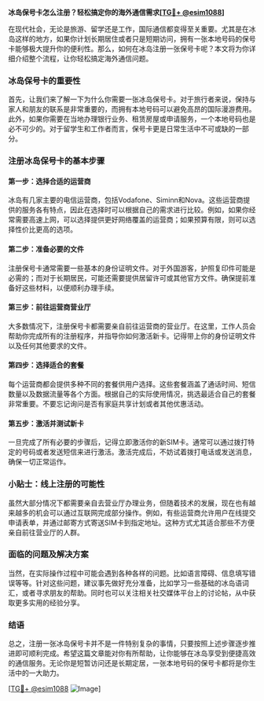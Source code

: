 **冰岛保号卡怎么注册？轻松搞定你的海外通信需求[[TG💪+ @esim1088](https://t.me/s/esim1088)]**

在现代社会，无论是旅游、留学还是工作，国际通信都变得至关重要。尤其是在冰岛这样的地方，如果你计划长期居住或者只是短期访问，拥有一张本地号码的保号卡能够极大提升你的便利性。那么，如何在冰岛注册一张保号卡呢？本文将为你详细介绍整个流程，让你轻松搞定海外通信问题。

### 冰岛保号卡的重要性

首先，让我们来了解一下为什么你需要一张冰岛保号卡。对于旅行者来说，保持与家人和朋友的联系是非常重要的，而拥有本地号码可以避免高昂的国际漫游费用。此外，如果你需要在当地办理银行业务、租赁房屋或申请服务，一个本地号码也是必不可少的。对于留学生和工作者而言，保号卡更是日常生活中不可或缺的一部分。

### 注册冰岛保号卡的基本步骤

#### 第一步：选择合适的运营商

冰岛有几家主要的电信运营商，包括Vodafone、Siminn和Nova。这些运营商提供的服务各有特点，因此在选择时可以根据自己的需求进行比较。例如，如果你经常需要高速上网，可以选择提供更好网络覆盖的运营商；如果预算有限，则可以选择性价比更高的选项。

#### 第二步：准备必要的文件

注册保号卡通常需要一些基本的身份证明文件。对于外国游客，护照复印件可能是必需的；而对于长期居民，可能还需要提供居留许可或其他官方文件。确保提前准备好这些材料，以便顺利办理手续。

#### 第三步：前往运营商营业厅

大多数情况下，注册保号卡都需要亲自前往运营商的营业厅。在这里，工作人员会帮助你完成所有的注册程序，并指导你如何激活新卡。记得带上你的身份证明文件以及任何其他要求的文件。

#### 第四步：选择适合的套餐

每个运营商都会提供多种不同的套餐供用户选择。这些套餐涵盖了通话时间、短信数量以及数据流量等各个方面。根据自己的实际使用情况，挑选最适合自己的套餐非常重要。不要忘记询问是否有家庭共享计划或者其他优惠活动。

#### 第五步：激活并测试新卡

一旦完成了所有必要的步骤后，记得立即激活你的新SIM卡。通常可以通过拨打特定的号码或者发送短信来进行激活。激活完成后，不妨试着拨打电话或发送消息，确保一切正常运作。

### 小贴士：线上注册的可能性

虽然大部分情况下都需要亲自去营业厅办理业务，但随着技术的发展，现在也有越来越多的机会可以通过互联网完成部分操作。例如，有些运营商允许用户在线提交申请表单，并通过邮寄方式寄送SIM卡到指定地址。这种方式尤其适合那些不方便亲自前往营业厅的人群。

### 面临的问题及解决方案

当然，在实际操作过程中可能会遇到各种各样的问题。比如语言障碍、信息填写错误等等。针对这些问题，建议事先做好充分准备，比如学习一些基础的冰岛语词汇，或者寻求朋友的帮助。同时也可以关注相关社交媒体平台上的讨论帖，从中获取更多实用的经验分享。

### 结语

总之，注册一张冰岛保号卡并不是一件特别复杂的事情，只要按照上述步骤逐步推进即可顺利完成。希望这篇文章能对你有所帮助，让你能够在冰岛享受到便捷高效的通信服务。无论你是短暂访问还是长期定居，一张本地号码的保号卡都将是你生活中的一大助力。

[[TG💪+ @esim1088](https://t.me/s/esim1088) ![Image](https://i.postimg.cc/4NQfJmqS/Snipaste-2025-05-13-00-14-12.png)]